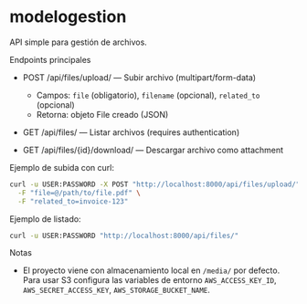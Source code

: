 # modelogestion

API simple para gestión de archivos.

Endpoints principales

- POST /api/files/upload/ — Subir archivo (multipart/form-data)
  - Campos: `file` (obligatorio), `filename` (opcional), `related_to` (opcional)
  - Retorna: objeto File creado (JSON)

- GET /api/files/ — Listar archivos (requires authentication)

- GET /api/files/{id}/download/ — Descargar archivo como attachment

Ejemplo de subida con curl:

```bash
curl -u USER:PASSWORD -X POST "http://localhost:8000/api/files/upload/" \
  -F "file=@/path/to/file.pdf" \
  -F "related_to=invoice-123"
```

Ejemplo de listado:

```bash
curl -u USER:PASSWORD "http://localhost:8000/api/files/"
```

Notas
- El proyecto viene con almacenamiento local en `/media/` por defecto. Para usar S3 configura las variables de entorno `AWS_ACCESS_KEY_ID`, `AWS_SECRET_ACCESS_KEY`, `AWS_STORAGE_BUCKET_NAME`.
